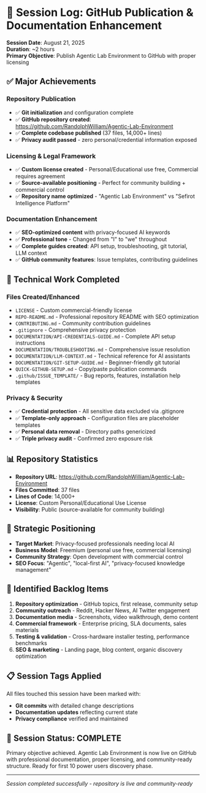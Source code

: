 # 📝 Session Log: GitHub Publication & Documentation Enhancement

**Session Date**: August 21, 2025  
**Duration**: ~2 hours  
**Primary Objective**: Publish Agentic Lab Environment to GitHub with proper licensing

## ✅ **Major Achievements**

### **Repository Publication**
- ✅ **Git initialization** and configuration complete
- ✅ **GitHub repository created**: https://github.com/RandolphWilliam/Agentic-Lab-Environment
- ✅ **Complete codebase published** (37 files, 14,000+ lines)
- ✅ **Privacy audit passed** - zero personal/credential information exposed

### **Licensing & Legal Framework**
- ✅ **Custom license created** - Personal/Educational use free, Commercial requires agreement
- ✅ **Source-available positioning** - Perfect for community building + commercial control
- ✅ **Repository name optimized** - "Agentic Lab Environment" vs "Sefirot Intelligence Platform"

### **Documentation Enhancement**
- ✅ **SEO-optimized content** with privacy-focused AI keywords
- ✅ **Professional tone** - Changed from "I" to "we" throughout
- ✅ **Complete guides created**: API setup, troubleshooting, git tutorial, LLM context
- ✅ **GitHub community features**: Issue templates, contributing guidelines

## 🔧 **Technical Work Completed**

### **Files Created/Enhanced**
- `LICENSE` - Custom commercial-friendly license
- `REPO-README.md` - Professional repository README with SEO optimization  
- `CONTRIBUTING.md` - Community contribution guidelines
- `.gitignore` - Comprehensive privacy protection
- `DOCUMENTATION/API-CREDENTIALS-GUIDE.md` - Complete API setup instructions
- `DOCUMENTATION/TROUBLESHOOTING.md` - Comprehensive issue resolution
- `DOCUMENTATION/LLM-CONTEXT.md` - Technical reference for AI assistants
- `DOCUMENTATION/GIT-SETUP-GUIDE.md` - Beginner-friendly git tutorial
- `QUICK-GITHUB-SETUP.md` - Copy/paste publication commands
- `.github/ISSUE_TEMPLATE/` - Bug reports, features, installation help templates

### **Privacy & Security**
- ✅ **Credential protection** - All sensitive data excluded via .gitignore
- ✅ **Template-only approach** - Configuration files are placeholder templates
- ✅ **Personal data removal** - Directory paths genericized
- ✅ **Triple privacy audit** - Confirmed zero exposure risk

## 📊 **Repository Statistics**
- **Repository URL**: https://github.com/RandolphWilliam/Agentic-Lab-Environment
- **Files Committed**: 37 files
- **Lines of Code**: 14,000+
- **License**: Custom Personal/Educational Use License
- **Visibility**: Public (source-available for community building)

## 🎯 **Strategic Positioning**
- **Target Market**: Privacy-focused professionals needing local AI
- **Business Model**: Freemium (personal use free, commercial licensing)
- **Community Strategy**: Open development with commercial control
- **SEO Focus**: "Agentic", "local-first AI", "privacy-focused knowledge management"

## 🔮 **Identified Backlog Items**
1. **Repository optimization** - GitHub topics, first release, community setup
2. **Community outreach** - Reddit, Hacker News, AI Twitter engagement  
3. **Documentation media** - Screenshots, video walkthrough, demo content
4. **Commercial framework** - Enterprise pricing, SLA documents, sales materials
5. **Testing & validation** - Cross-hardware installer testing, performance benchmarks
6. **SEO & marketing** - Landing page, blog content, organic discovery optimization

## 📋 **Session Tags Applied**
All files touched this session have been marked with:
- **Git commits** with detailed change descriptions
- **Documentation updates** reflecting current state
- **Privacy compliance** verified and maintained

## 🏁 **Session Status: COMPLETE**
Primary objective achieved. Agentic Lab Environment is now live on GitHub with professional documentation, proper licensing, and community-ready structure. Ready for first 10 power users discovery phase.

---
*Session completed successfully - repository is live and community-ready*